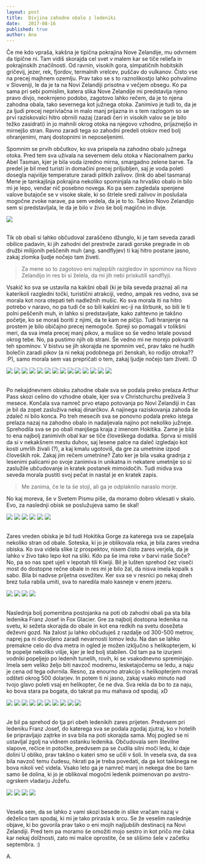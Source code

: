 ```yaml
---
layout: post
title:  Divjina zahodne obale z ledeniki
date:   2017-08-16
published: true
author: Ana
---
```



<p class="intro"><span class="dropcap">Č</span>e me kdo vpraša, kakšna je tipična pokrajina Nove Zelandije, mu odvrnem da tipične ni. Tam vidiš skorajda cel svet v malem kar se tiče reliefa in pokrajinskih značilnosti. Od ravnin, visokih gora, simpatičnih hobitskih gričevij, jezer, rek, fjordov, termalnih vrelcev, puščav do vulkanov. Čisto vse na precej majhnem ozemlju. Prav tako se s to raznolikostjo lahko pohvalimo v Sloveniji, le da je ta na Novi Zelandiji prisotna v večjem obsegu. Ko pa sama pri sebi pomislim, katera slika Nove Zelandije mi predstavlja njeno pravo divjo, neokrnjeno podobo, zagotovo lahko rečem, da je to njena zahodna obala, tako severnega kot južnega otoka. Zanimivo je tudi to, da je za ljudi precej neprivlačna in malo manj prijazna in s tem razlogom so se prvi raziskovalci hitro obrnili nazaj (zaradi čeri in visokih valov se je bilo težko zasidrati) in jo mahnili okrog otoka na njegovo vzhodno, prijaznejšo in mirnejšo stran. Ravno zaradi tega so zahodni predeli otokov med bolj ohranjenimi, manj dostopnimi in neposeljenimi.</p> 

Spomnim se prvih občutkov, ko sva prispela na zahodno obalo južnega otoka. Pred tem sva uživala na severnem delu otoka v Nacionalnem parku Abel Tasman, kjer je bila voda izredno mirna, smargadno zelene barve. Ta predel je bil med turisti in domačini precej priljubljen, saj je voda poleti dosegla najvišje temperature zaradi plitkih zalivov. (link do abel tasmana) Mene je tamkajšnja pokrajina nekoliko spominjala na hrvaško obalo in bilo mi je lepo, vendar nič posebno novega. Ko pa sem zagledala spenjene valove butajoče se v visoke skale, ki so štrlele sredi zalivov in poslušala mogočne zvoke narave, pa sem vedela, da je to to. Takšno Novo Zelandijo sem si predstavljala, le da je bilo v živo še bolj magično in divje.

<div class="photoset-grid" data-layout="1"> 
    <img src="/assets/images/30westcoast/04.jpg" data-title="" data-lightbox="gr1">
</div><br/>

Tik ob obali si lahko občudoval zaraščeno džunglo, ki je tam seveda zaradi obilice padavin, ki jih zahodni del prestreže zaradi gorske pregrade in ob družbi milijonih peščenih muh (ang. sandflyjev) ti kaj hitro postane jasno, zakaj zlomka ljudje nočejo tam živeti. 

<blockquote>Za mene so to zagotovo eni najlepših razgledov in spominov na Novo Zelandijo in res bi si želela, da mi jih nebi priskutili sandflyji.</blockquote> 

Vsakič ko sva se ustavila na kakšni obali (ki je bila seveda prazna) ali na katerikoli razgledni točki, turistični atrakciji, vedno, ampak res vedno, sva se morala kot nora otepati teh nadležnih mušic. Ko sva morala iti na hitro potrebo v naravo, no pa tudi če so bili kakšni wc-ji na štrbunk, so bili le ti polni peščenih muh, in lahko si predstavljate, kako zahtevno je takšno početje, ko se moraš boriti z njimi, da te kam ne pičijo. Tudi hranjenje na prostem je bilo običajno precej nemogoče. Spreji so pomagali v tolikšni meri, da sva imela precej manj pikov, a mušice so še vedno letale povsod okrog tebe. No, pa pustimo njih ob strani. Še vedno mi ne morejo pokvariti teh spominov. V bistvu se jih skorajda ne spomnim več, prav tako ne hudih bolečin zaradi pikov (a ni nekaj podobnega pri ženskah, ko rodijo otroka?? :P), samo morala sem vas prepričati o tem, zakaj ljudje nočejo tam živeti. :D

<div class="photoset-grid" data-layout="2132321"> 
    <img src="/assets/images/30westcoast/01.jpg" data-title="Sprehod po obali do kolonije tjulnov." data-lightbox="gr1">
    <img src="/assets/images/30westcoast/03.jpg" data-title="<333" data-lightbox="gr1">
    <img src="/assets/images/30westcoast/02.jpg" data-title=":D" data-lightbox="gr1">
    <img src="/assets/images/30westcoast/18.jpg" data-title="Urejene poti ob obali." data-lightbox="gr1">
    <img src="/assets/images/30westcoast/16.jpg" data-title="Smerokaz z razdaljami in ponovno zavedanje kako zelo sva daleč od doma." data-lightbox="gr1">
    <img src="/assets/images/30westcoast/17.jpg" data-title="Selfie s prekrivajočimi se tjulnji." data-lightbox="gr1">
    <img src="/assets/images/30westcoast/05.jpg" data-title="Tjulenj, ki je pravkar prišel iz vode." data-lightbox="gr1">
    <img src="/assets/images/30westcoast/06.jpg" data-title="Mama s svojim puhastim mladičkom." data-lightbox="gr1">
    <img src="/assets/images/30westcoast/20.jpg" data-title="Na poti sva šla še na kratko turo po deževnem gozdu, kjer je bila večna pomlad glavna." data-lightbox="gr1">
    <img src="/assets/images/30westcoast/21.jpg" data-title="Polno mahu, praproti in vlage ..." data-lightbox="gr1">
    <img src="/assets/images/30westcoast/22.jpg" data-title="Primož na drugi strani 'tunela'" data-lightbox="gr1">
    <img src="/assets/images/30westcoast/07.jpg" data-title="Pogled na morje na eni izmed postojank ob cesti." data-lightbox="gr1">
    <img src="/assets/images/30westcoast/08.jpg" data-title="Pogledala sva si tudi zanimive apnenčaste strukture, ki jim pravijo kar palačinke. Primož jih ima še posebej rad, a je rekel, da teh raje ne bi poizkusil, saj si bo polomil še vse nepolomljene zobe, prav tako pa mu tudi njihova starost nič kaj ne diši (formacija se je začela 30 milijonov let nazaj). So namreč posledica usedanja lupin odmrlih živali, nastale strukture so nato zunanji dejavniki dvignili na površje." data-lightbox="gr1">
    <img src="/assets/images/30westcoast/19.jpg" data-title="" data-lightbox="gr1">
</div><br/>


Po nekajdnevnem obisku zahodne obale sva se podala preko prelaza Arthur Pass skozi celino do vzhodne obale, kjer sva v Christchurchu preživela 3 mesece. Končala sva namreč prvo etapo potovanja po Novi Zelandiji in čas je bil da zopet zasluživa nekaj dinarčkov. A najinega raziskovanja zahoda še zdaleč ni bilo konca. Po treh mesecih sva se ponovno podala preko istega prelaza nazaj na zahodno obalo in nadaljevala najino pot nekoliko južneje. Sprehodila sva se po obali manjšega kraja z imenom Hokitika. Zame je bila to ena najbolj zanimivih obal kar se tiče človeškega dodatka. Sprva si misliš da si v nekakšnem mestu duhov, saj lesene palce na daleč izgledajo kot kosti umrlih živali (?), a kaj kmalu ugotoviš, da gre za umetnine izpod človeških rok. Zakaj jim rečem umetnine? Zato ker je bila vsaka gradnja z lesenimi palicami po svoje zanimiva in unikatna in nekatere umetnije so si zaslužile ubčudovanje in kratek postanek mimoidočih. Tudi midva sva seveda morala pustiti svoj pečat in nastal je en kratek zapis. 

<blockquote>Me zanima, če le ta še stoji, ali ga je odplaknilo naraslo morje.</blockquote>

No kaj moreva, še v Svetem Pismu piše, da moramo dobro vklesati v skalo. Evo, za naslednji obisk se poslužujeva samo še skal!

<div class="photoset-grid" data-layout="321"> 
    <img src="/assets/images/30westcoast/23.jpg" data-title="Najbolj popularna slika v Hokitiki." data-lightbox="gr1">
    <img src="/assets/images/30westcoast/24.jpg" data-title="" data-lightbox="gr1">
    <img src="/assets/images/30westcoast/25.jpg" data-title="Od daleč zgleda obala kot grobišče poln kosti odmrlih živali." data-lightbox="gr1">
    <img src="/assets/images/30westcoast/26.jpg" data-title="Nekdo je naredil celo obraz iz vejic." data-lightbox="gr1">
    <img src="/assets/images/30westcoast/28.jpg" data-title="Bivak iz vej, ki je tlakoval z ovalnimi kamni. Sem rekla, da bom kar tukaj prespala." data-lightbox="gr1">
    <img src="/assets/images/30westcoast/27.jpg" data-title="Najin prispevek k umetnosti plaže v Hokitiki. :)" data-lightbox="gr1">
</div><br/>

Zares vreden obiska je bil tudi Hokitika Gorge za katerega sva se zapeljala nekoliko stran od obale. Soteska, ki jo je oblikovala reka, je bila zares vredna obiska. Ko sva videla slike iz prospektov, nisem čisto zares verjela, da je lahko v živo tako lepo kot na sliki. Kdo pa še ima reke v barvi naše Soče? No, pa so nas spet ujeli v lepotah tili Kiwiji. Bil je lušten sprehod čez viseči most do dostopne rečne obale in res mi je bilo žal, da nisva imela kopalk s sabo. Bila bi nadvse prijetna osvežitev. Ker sva se v resnici po nekaj dneh brez tuša rabila umiti, sva to naredila malo kasneje v enem jezeru. 

<div class="photoset-grid" data-layout="31"> 
    <img src="/assets/images/30westcoast/30.jpg" data-title="Je kaj trden most?" data-lightbox="gr1">
    <img src="/assets/images/30westcoast/09.jpg" data-title="Soča 2." data-lightbox="gr1">
    <img src="/assets/images/30westcoast/29.jpg" data-title="Jup!" data-lightbox="gr1">
    <img src="/assets/images/30westcoast/10.jpg" data-title="" data-lightbox="gr1">
</div><br/>

Naslednja bolj pomembna postojanka na poti ob zahodni obali pa sta bila ledenika Franz Josef in Fox Glacier. Gre za najbolj dostopna ledenika na svetu, ki sežeta skorajda do obale in kot ena redkih na svetu dosežeta deževni gozd. Na žalost ju lahko občuduješ z razdalje od 300-500 metrov, naprej pa ni dovoljeno zaradi nevarnosti lomov ledu. Na dan se lahko premakne celo do dva metra in ogled je možen izključno s helikopterjem, ki te popelje nekoliko višje, kjer je led bolj stabilen. Od tam pa te izurjeni vodniki popeljejo po ledenih tunelih, rovih, ki se vsakodnevno spreminjajo. Imela sem veliko željo biti navzoč modremu, lesketajočemu se ledu, a naju je cena od tega odvrnila. Resno, za enourno atrakcijo s helikopterjem moraš odšteti okrog 500 dolarjev. In potem ti ni jasno, zakaj vsako minuto nad tvojo glavo poleti vsaj en helikopter, če ne dva. Sva rekla da bo to za naju, ko bova stara pa bogata, do takrat pa mu mahava od spodaj. xD

<div class="photoset-grid" data-layout="32122"> 
    <img src="/assets/images/30westcoast/31.jpg" data-title="Na poti do ledenikov se ustaviva na počivališču. Na dolgi razdalji od Hokitike do ledenikov sva srečala zgolj kakšne zaselke, ki so delovali precej zapuščeni. Na pot moraš biti že prej pripravljen in predvsem imeti dovolj goriva v rezervoarju." data-lightbox="gr1">
    <img src="/assets/images/30westcoast/32.jpg" data-title="Jutro sva začela z ledenikom Franz Josef in na začetku smo se sprehodili skozi delček deževnega gozda." data-lightbox="gr1">
    <img src="/assets/images/30westcoast/33.jpg" data-title="Povsod okrog naju so žuboreli potočki in gromko bučali slapovi." data-lightbox="gr1">
    <img src="/assets/images/30westcoast/34.jpg" data-title="" data-lightbox="gr1">
    <img src="/assets/images/30westcoast/35.jpg" data-title="" data-lightbox="gr1">
    <img src="/assets/images/30westcoast/36.jpg" data-title="Prvi pogled na ledenik v ozadju in ugibanje do kod bomo lahko prišli peš." data-lightbox="gr1">
    <img src="/assets/images/30westcoast/37.jpg" data-title="" data-lightbox="gr1">
    <img src="/assets/images/30westcoast/12.jpg" data-title="Na koncu samo še skalovje." data-lightbox="gr1">
    <img src="/assets/images/30westcoast/13.jpg" data-title="In pa plastični možicelj, ki pravi, da ne smeva iti več naprej, saj je nevarnost prevelika. Sva ga ubogala in naredila eno fotko z njim v zahvalo za njegovo skrb. :)" data-lightbox="gr1">
    <img src="/assets/images/30westcoast/14.jpg" data-title="Ampak najin fotkič ni kar tako. To čudo je prizumiral in videla sva bližnjo sliko ledenika." data-lightbox="gr1">
</div><br/>

Je bil pa sprehod do tja pri obeh ledenikih zares prijeten. Predvsem pri ledeniku Franz Josef, do katerega sva se podala zgodaj zjutraj, ko v hotelih še pripravljajo zajtrke in sva bila na poti skorajda sama. Moj pogled se ni ustavljal zgolj na vidnem ostanku ledenika. Občudovala sem številne slapove, rečice in potočke, predvsem pa se čudila silni moči ledu, ki daje dolini U obliko, prav takšno o kateri smo se učili v šoli. In vesela sva, da sva bila navzoč temu čudesu, hkrati pa je treba povedati, da ga kot takšnega ne bova nikoli več videla. Vsako leto ga je namreč manj in nekega dne bo tam samo še dolina, ki jo je oblikoval mogočni ledenik poimenovan po avstro-ogrskem vladarju Jožefu.

<div class="photoset-grid" data-layout="31"> 
    <img src="/assets/images/30westcoast/38.jpg" data-title="Z avtom sva se zapeljala še nekaj kilometrov naprej, nato pa se eno uro peš podala še do Fox Glacier-ja. Njegov led je bil nekoliko bolj umazan, je bila pa njegova U-dolina toliko lepše prikazana. Profesor geografije bi temu rekel 'šolski primer'." data-lightbox="gr1">
    <img src="/assets/images/30westcoast/39.jpg" data-title="" data-lightbox="gr1">
    <img src="/assets/images/30westcoast/40.jpg" data-title="" data-lightbox="gr1">
    <img src="/assets/images/30westcoast/15.jpg" data-title="U-dolina, ki jo je za sabo ustvaril Fox Glacier." data-lightbox="gr1">
</div><br/>

Vesela sem, da se lahko z vami skozi besede in slike vračam nazaj v deželico tam spodaj, ki mi je tako prirasla k srcu. Se že veselim naslednje objave, ki bo govorila prav tako o eni mojih najljubših destinacij na Novi Zelandiji. Pred tem pa moramo še omožiti mojo sestro in kot pričo me čaka kar nekaj dolžnosti, zato mi malce oprostite, če se slišimo šele v začetku septembra. :)

A.
